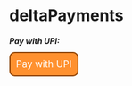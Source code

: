 <h1>deltaPayments</h1>

<h5>Pay with UPI: </h5>
<a href="upi://pay?pa=payments.delta@upi&pn=DELTAPAYMENTS&cu=INR" id="__UPI_BUTTON__" style="background: #ff912f;border: 2px solid #8a4100;padding: 10px;text-decoration: none;color: white;font-size: larger;border-radius: 10px;">Pay with UPI</a>
